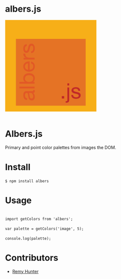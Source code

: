 # albers.js

<!-- ![alt text](albers.png) -->
<img align="center" width="300" height="300" src="albers.png">
<br>
<br>

# Albers.js

Primary and point color palettes from images the DOM.

# Install

` $ npm install albers ` 

# Usage

```

import getColors from 'albers';

var palette = getColors('image', 5);

console.log(palette);

````


# Contributors

- [Remy Hunter](https://remyhunt.net)
